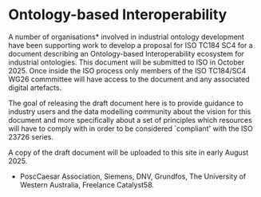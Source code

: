 # Ontology-based Interoperability

A number of organisations* involved in industrial ontology development have been supporting work to develop a proposal for ISO TC184 SC4 for a document describing an Ontology-based Interoperability ecosystem for industrial ontologies. This document will be submitted to ISO in October 2025. Once inside the ISO process only members of the ISO TC184/SC4 WG26 commmittee will have access to the document and any associated digital artefacts. 

The goal of releasing the draft document here is to provide guidance to industry users and the data modelling community about the vision for this document and more specifically about a set of principles which resources will have to comply with in order to be considered `compliant' with the ISO 23726 series.

A copy of the draft document will be uploaded to this site in early August 2025.

* PoscCaesar Association, Siemens, DNV, Grundfos, The University of Western Australia, Freelance Catalyst58.


